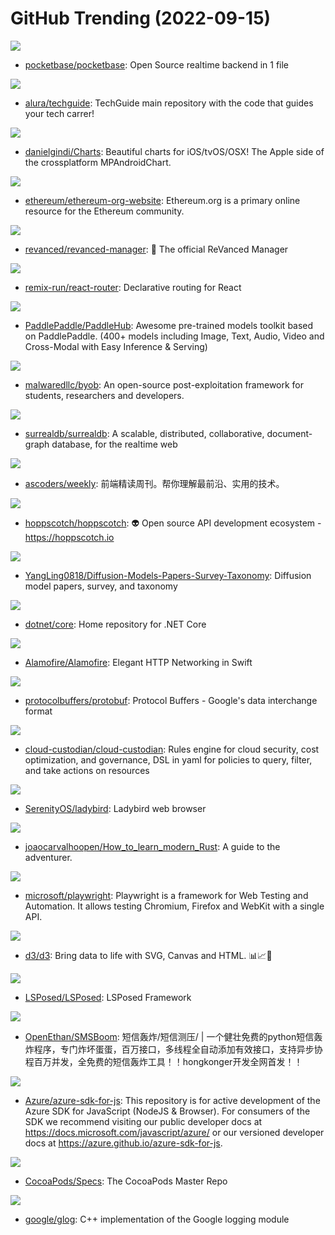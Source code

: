 # GitHub Trending (2022-09-15)

![](https://img.shields.io/badge/Go-New%201-green?style=flat-square&logo=appveyor)
- [pocketbase/pocketbase](https://github.com/pocketbase/pocketbase): Open Source realtime backend in 1 file

![](https://img.shields.io/badge/TypeScript-New%20170-green?style=flat-square&logo=appveyor)
- [alura/techguide](https://github.com/alura/techguide): TechGuide main repository with the code that guides your tech carrer!

![](https://img.shields.io/badge/Swift-New%2051-green?style=flat-square&logo=appveyor)
- [danielgindi/Charts](https://github.com/danielgindi/Charts): Beautiful charts for iOS/tvOS/OSX! The Apple side of the crossplatform MPAndroidChart.

![](https://img.shields.io/badge/Markdown-New%2011-green?style=flat-square&logo=appveyor)
- [ethereum/ethereum-org-website](https://github.com/ethereum/ethereum-org-website): Ethereum.org is a primary online resource for the Ethereum community.

![](https://img.shields.io/badge/Dart-New%20200-green?style=flat-square&logo=appveyor)
- [revanced/revanced-manager](https://github.com/revanced/revanced-manager): 💊 The official ReVanced Manager

![](https://img.shields.io/badge/TypeScript-New%2023-green?style=flat-square&logo=appveyor)
- [remix-run/react-router](https://github.com/remix-run/react-router): Declarative routing for React

![](https://img.shields.io/badge/Python-New%20327-green?style=flat-square&logo=appveyor)
- [PaddlePaddle/PaddleHub](https://github.com/PaddlePaddle/PaddleHub): Awesome pre-trained models toolkit based on PaddlePaddle. (400+ models including Image, Text, Audio, Video and Cross-Modal with Easy Inference & Serving)

![](https://img.shields.io/badge/Python-New%2049-green?style=flat-square&logo=appveyor)
- [malwaredllc/byob](https://github.com/malwaredllc/byob): An open-source post-exploitation framework for students, researchers and developers.

![](https://img.shields.io/badge/Rust-New%20465-green?style=flat-square&logo=appveyor)
- [surrealdb/surrealdb](https://github.com/surrealdb/surrealdb): A scalable, distributed, collaborative, document-graph database, for the realtime web

![](https://img.shields.io/badge/JavaScript-New%2041-green?style=flat-square&logo=appveyor)
- [ascoders/weekly](https://github.com/ascoders/weekly): 前端精读周刊。帮你理解最前沿、实用的技术。

![](https://img.shields.io/badge/Vue-New%2038-green?style=flat-square&logo=appveyor)
- [hoppscotch/hoppscotch](https://github.com/hoppscotch/hoppscotch): 👽 Open source API development ecosystem - https://hoppscotch.io

![](https://img.shields.io/badge/none-New%2051-green?style=flat-square&logo=appveyor)
- [YangLing0818/Diffusion-Models-Papers-Survey-Taxonomy](https://github.com/YangLing0818/Diffusion-Models-Papers-Survey-Taxonomy): Diffusion model papers, survey, and taxonomy

![](https://img.shields.io/badge/PowerShell-New%2023-green?style=flat-square&logo=appveyor)
- [dotnet/core](https://github.com/dotnet/core): Home repository for .NET Core

![](https://img.shields.io/badge/Swift-New%2021-green?style=flat-square&logo=appveyor)
- [Alamofire/Alamofire](https://github.com/Alamofire/Alamofire): Elegant HTTP Networking in Swift

![](https://img.shields.io/badge/C%2B%2B-New%2023-green?style=flat-square&logo=appveyor)
- [protocolbuffers/protobuf](https://github.com/protocolbuffers/protobuf): Protocol Buffers - Google's data interchange format

![](https://img.shields.io/badge/Python-New%2011-green?style=flat-square&logo=appveyor)
- [cloud-custodian/cloud-custodian](https://github.com/cloud-custodian/cloud-custodian): Rules engine for cloud security, cost optimization, and governance, DSL in yaml for policies to query, filter, and take actions on resources

![](https://img.shields.io/badge/C%2B%2B-New%20144-green?style=flat-square&logo=appveyor)
- [SerenityOS/ladybird](https://github.com/SerenityOS/ladybird): Ladybird web browser

![](https://img.shields.io/badge/none-New%20190-green?style=flat-square&logo=appveyor)
- [joaocarvalhoopen/How_to_learn_modern_Rust](https://github.com/joaocarvalhoopen/How_to_learn_modern_Rust): A guide to the adventurer.

![](https://img.shields.io/badge/TypeScript-New%20132-green?style=flat-square&logo=appveyor)
- [microsoft/playwright](https://github.com/microsoft/playwright): Playwright is a framework for Web Testing and Automation. It allows testing Chromium, Firefox and WebKit with a single API.

![](https://img.shields.io/badge/JavaScript-New%2019-green?style=flat-square&logo=appveyor)
- [d3/d3](https://github.com/d3/d3): Bring data to life with SVG, Canvas and HTML. 📊📈🎉

![](https://img.shields.io/badge/Java-New%2022-green?style=flat-square&logo=appveyor)
- [LSPosed/LSPosed](https://github.com/LSPosed/LSPosed): LSPosed Framework

![](https://img.shields.io/badge/Python-New%2031-green?style=flat-square&logo=appveyor)
- [OpenEthan/SMSBoom](https://github.com/OpenEthan/SMSBoom): 短信轰炸/短信测压/ | 一个健壮免费的python短信轰炸程序，专门炸坏蛋蛋，百万接口，多线程全自动添加有效接口，支持异步协程百万并发，全免费的短信轰炸工具！！hongkonger开发全网首发！！

![](https://img.shields.io/badge/TypeScript-New%203-green?style=flat-square&logo=appveyor)
- [Azure/azure-sdk-for-js](https://github.com/Azure/azure-sdk-for-js): This repository is for active development of the Azure SDK for JavaScript (NodeJS & Browser). For consumers of the SDK we recommend visiting our public developer docs at https://docs.microsoft.com/javascript/azure/ or our versioned developer docs at https://azure.github.io/azure-sdk-for-js.

![](https://img.shields.io/badge/none-New%201-green?style=flat-square&logo=appveyor)
- [CocoaPods/Specs](https://github.com/CocoaPods/Specs): The CocoaPods Master Repo

![](https://img.shields.io/badge/C%2B%2B-New%206-green?style=flat-square&logo=appveyor)
- [google/glog](https://github.com/google/glog): C++ implementation of the Google logging module

